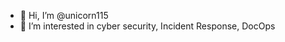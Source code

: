 - 👋 Hi, I’m @unicorn115
- 👀 I’m interested in cyber security, Incident Response, DocOps


<!---
unicorn115/unicorn115 is a ✨ special ✨ repository because its `README.md` (this file) appears on your GitHub profile.
You can click the Preview link to take a look at your changes.
--->
